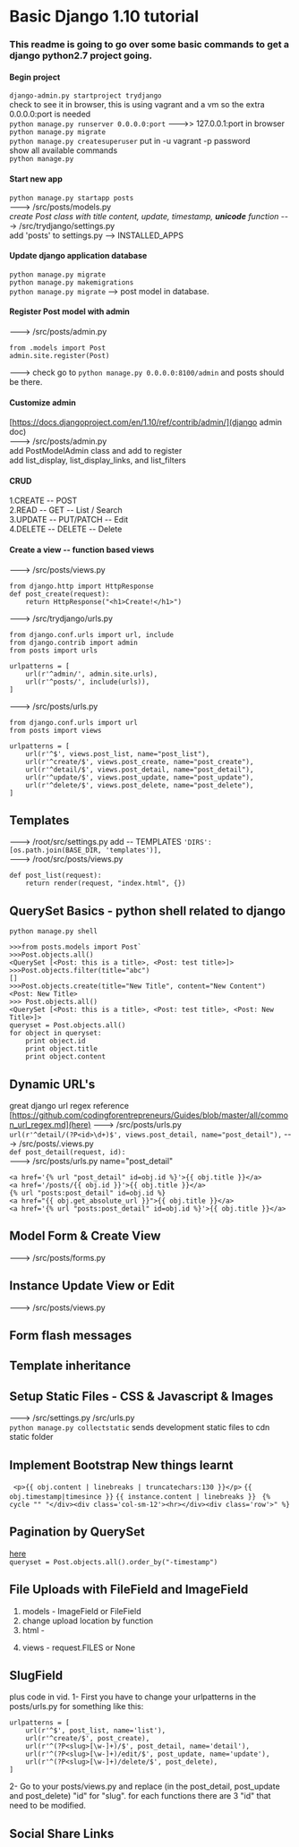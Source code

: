 # Basic Django 1.10 tutorial 
### This readme is going to go over some basic commands to get a django python2.7 project going.  

#### Begin project
`django-admin.py startproject trydjango`  
check to see it in browser, this is using vagrant and a vm so the extra 0.0.0.0:port is needed  
`python manage.py runserver 0.0.0.0:port` --->> 127.0.0.1:port in browser  
`python manage.py migrate`   
`python manage.py createsuperuser`  put in  -u vagrant -p password  
show all available commands   
`python manage.py`  

#### Start new app  
`python manage.py startapp posts`  
---> /src/posts/models.py  
*create Post class with title content, update, timestamp, __unicode__ function*
---> /src/trydjango/settings.py   
add 'posts' to settings.py --> INSTALLED_APPS  

#### Update django application database  
`python manage.py migrate`  
`python manage.py makemigrations`  
`python manage.py migrate` --> post model in database.  

#### Register Post model with admin  
---> /src/posts/admin.py  
```
from .models import Post
admin.site.register(Post)
```
---> check go to `python manage.py 0.0.0.0:8100/admin` and posts should be there.  

#### Customize admin  
[https://docs.djangoproject.com/en/1.10/ref/contrib/admin/](django admin doc)  
---> /src/posts/admin.py  
add PostModelAdmin class and add to register  
add list_display, list_display_links, and list_filters  

#### CRUD  
1.CREATE  -- POST  
2.READ    -- GET -- List / Search  
3.UPDATE  -- PUT/PATCH -- Edit  
4.DELETE  -- DELETE -- Delete  

#### Create a view -- function based views
---> /src/posts/views.py  
```
from django.http import HttpResponse
def post_create(request):
    return HttpResponse("<h1>Create!</h1>")
```
---> /src/trydjango/urls.py  
```
from django.conf.urls import url, include
from django.contrib import admin
from posts import urls

urlpatterns = [
    url(r'^admin/', admin.site.urls),
    url(r'^posts/', include(urls)),
]
```  
---> /src/posts/urls.py  
```
from django.conf.urls import url
from posts import views 

urlpatterns = [
    url(r'^$', views.post_list, name="post_list"),
    url(r'^create/$', views.post_create, name="post_create"),
    url(r'^detail/$', views.post_detail, name="post_detail"),
    url(r'^update/$', views.post_update, name="post_update"),
    url(r'^delete/$', views.post_delete, name="post_delete"),
]
```

## Templates 
---> /root/src/settings.py add --  TEMPLATES
`'DIRS': [os.path.join(BASE_DIR, 'templates')],`  
---> /root/src/posts/views.py  
```
def post_list(request):
    return render(request, "index.html", {})
```

## QuerySet Basics - python shell related to django   
`python manage.py shell`  
```
>>>from posts.models import Post` 
>>>Post.objects.all()
<QuerySet [<Post: this is a title>, <Post: test title>]>
>>>Post.objects.filter(title="abc")
[]
>>>Post.objects.create(title="New Title", content="New Content")
<Post: New Title>
>>> Post.objects.all()
<QuerySet [<Post: this is a title>, <Post: test title>, <Post: New Title>]>
queryset = Post.objects.all()
for object in queryset:
    print object.id
    print object.title
    print object.content
```

## Dynamic URL's 
great django url regex reference [https://github.com/codingforentrepreneurs/Guides/blob/master/all/common_url_regex.md](here)
---> /src/posts/urls.py  
`url(r'^detail/(?P<id>\d+)$', views.post_detail, name="post_detail"),`
---> /src/posts/.views.py  
`def post_detail(request, id):`  
---> /src/posts/urls.py name="post_detail"
```
<a href='{% url "post_detail" id=obj.id %}'>{{ obj.title }}</a>
<a href='/posts/{{ obj.id }}'>{{ obj.title }}</a>
{% url "posts:post_detail" id=obj.id %}
<a href="{{ obj.get_absolute_url }}">{{ obj.title }}</a>
<a href='{% url "posts:post_detail" id=obj.id %}'>{{ obj.title }}</a>
```

## Model Form & Create View  
---> /src/posts/forms.py  

## Instance Update View or Edit
---> /src/posts/views.py 

## Form flash messages
## Template inheritance  
## Setup Static Files - CSS & Javascript & Images
---> /src/settings.py /src/urls.py  
`python manage.py collectstatic`  sends development static files to cdn static folder  

## Implement Bootstrap New things learnt
` <p>{{ obj.content | linebreaks | truncatechars:130 }}</p>`
`{{ obj.timestamp|timesince }}`
`{{ instance.content | linebreaks }}`
` {% cycle "" "</div><div class='col-sm-12'><hr></div><div class='row'>" %}`

## Pagination by QuerySet
[here](https://docs.djangoproject.com/en/1.9/topics/pagination/)  
`queryset = Post.objects.all().order_by("-timestamp")`  

## File Uploads with FileField and ImageField
1. models - ImageField or FileField 
2. change upload location by function 
3. html - <form enctype="multipart/form-data">  
4. views - request.FILES or None

## SlugField
plus code in vid.
1- First you have to change your urlpatterns in the posts/urls.py for something like this:
```
urlpatterns = [
    url(r'^$', post_list, name='list'),
    url(r'^create/$', post_create),
    url(r'^(?P<slug>[\w-]+)/$', post_detail, name='detail'),
    url(r'^(?P<slug>[\w-]+)/edit/$', post_update, name='update'),
    url(r'^(?P<slug>[\w-]+)/delete/$', post_delete),
]
```
2- Go to your posts/views.py and replace (in the post_detail, post_update and post_delete) "id" for "slug".
for each functions there are 3 "id" that need to be modified.

## Social Share Links